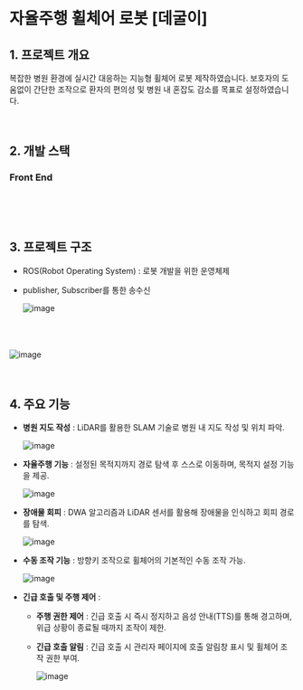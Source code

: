 # 자율주행 휠체어 로봇 [데굴이]

## 1. 프로젝트 개요
복잡한 병원 환경에 실시간 대응하는 지능형 휠체어 로봇 제작하였습니다.
보호자의 도움없이 간단한 조작으로 환자의 편의성 및 병원 내 혼잡도 감소를 목표로 설정하였습니다.
<br/><br/><br/>

## 2. 개발 스택
### Front End

<br/><br/><br/>

## 3. 프로젝트 구조
- ROS(Robot Operating System) : 로봇 개발을 위한 운영체제
- publisher, Subscriber를 통한 송수신
  
  ![image](https://github.com/user-attachments/assets/db22e2ab-003d-481d-9985-58d64e9261fe)

<br/><br/><br/>
  ![image](https://github.com/user-attachments/assets/8e5dd7fb-10cd-4b36-8a74-3768a2a3fd70)
<br/><br/><br/>

## 4. 주요 기능
- **병원 지도 작성** : LiDAR를 활용한 SLAM 기술로 병원 내 지도 작성 및 위치 파악.

  ![image](https://github.com/user-attachments/assets/0ef4160b-8d45-4bc4-8644-27d9e419415a)

- **자율주행 기능** : 설정된 목적지까지 경로 탐색 후 스스로 이동하며, 목적지 설정 기능을 제공.

  ![image](https://github.com/user-attachments/assets/51ef20dc-ee0f-4283-991f-06332525df5b)

- **장애물 회피** : DWA 알고리즘과 LiDAR 센서를 활용해 장애물을 인식하고 회피 경로를 탐색.

  ![image](https://github.com/user-attachments/assets/c7512429-e371-4006-b801-9314391e074b)
  
- **수동 조작 기능** : 방향키 조작으로 휠체어의 기본적인 수동 조작 가능.

  ![image](https://github.com/user-attachments/assets/1320ec1a-bf83-4093-966a-368cbf5769d3)

- **긴급 호출 및 주행 제어** :
  - **주행 권한 제어** : 긴급 호출 시 즉시 정지하고 음성 안내(TTS)를 통해 경고하며, 위급 상황이 종료될 때까지 조작이 제한.
  - **긴급 호출 알림** : 긴급 호출 시 관리자 페이지에 호출 알림창 표시 및 휠체어 조작 권한 부여.

    ![image](https://github.com/user-attachments/assets/ac0fe4d0-a9b4-45e3-baa3-2614bbad9f92)
